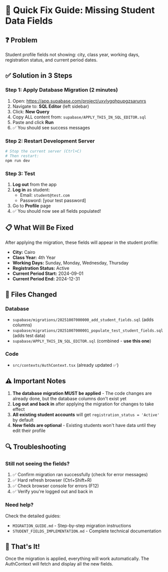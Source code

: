 # 🚀 Quick Fix Guide: Missing Student Data Fields

## ❓ Problem
Student profile fields not showing: city, class year, working days, registration status, and current period dates.

## ✅ Solution in 3 Steps

### Step 1: Apply Database Migration (2 minutes)

1. Open: https://app.supabase.com/project/uxvlygqhpupgzsarunrs
2. Navigate to: **SQL Editor** (left sidebar)
3. Click: **New Query**
4. Copy ALL content from: `supabase/APPLY_THIS_IN_SQL_EDITOR.sql`
5. Paste and click **Run**
6. ✅ You should see success messages

### Step 2: Restart Development Server

```powershell
# Stop the current server (Ctrl+C)
# Then restart:
npm run dev
```

### Step 3: Test

1. **Log out** from the app
2. **Log in** as student:
   - Email: `student@test.com`
   - Password: [your test password]
3. Go to **Profile** page
4. ✅ You should now see all fields populated!

## 📋 What Will Be Fixed

After applying the migration, these fields will appear in the student profile:

- **City:** Cairo
- **Class Year:** 4th Year
- **Working Days:** Sunday, Monday, Wednesday, Thursday
- **Registration Status:** Active
- **Current Period Start:** 2024-09-01
- **Current Period End:** 2024-12-31

## 📁 Files Changed

### Database
- `supabase/migrations/20251007000000_add_student_fields.sql` (adds columns)
- `supabase/migrations/20251007000001_populate_test_student_fields.sql` (adds test data)
- `supabase/APPLY_THIS_IN_SQL_EDITOR.sql` (combined - **use this one**)

### Code
- `src/contexts/AuthContext.tsx` (already updated ✅)

## ⚠️ Important Notes

1. **The database migration MUST be applied** - The code changes are already done, but the database columns don't exist yet
2. **Log out and back in** after applying the migration for changes to take effect
3. **All existing student accounts** will get `registration_status = 'Active'` by default
4. **New fields are optional** - Existing students won't have data until they edit their profile

## 🔍 Troubleshooting

### Still not seeing the fields?

1. ✅ Confirm migration ran successfully (check for error messages)
2. ✅ Hard refresh browser (Ctrl+Shift+R)
3. ✅ Check browser console for errors (F12)
4. ✅ Verify you're logged out and back in

### Need help?

Check the detailed guides:
- `MIGRATION_GUIDE.md` - Step-by-step migration instructions
- `STUDENT_FIELDS_IMPLEMENTATION.md` - Complete technical documentation

## 🎯 That's It!

Once the migration is applied, everything will work automatically. The AuthContext will fetch and display all the new fields.
